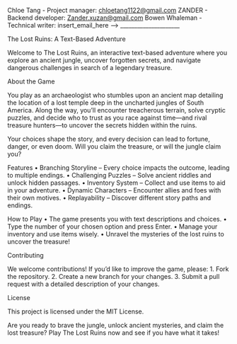 Chloe Tang - Project manager: chloetang1122@gmail.com
ZANDER - Backend developer: Zander.xuzan@gmail.com
Bowen Whaleman - Technical writer: insert_email_here --> _____________________

The Lost Ruins: A Text-Based Adventure

Welcome to The Lost Ruins, an interactive text-based adventure where you explore an ancient jungle, uncover forgotten secrets, and navigate dangerous challenges in search of a legendary treasure.

About the Game

You play as an archaeologist who stumbles upon an ancient map detailing the location of a lost temple deep in the uncharted jungles of South America. Along the way, you’ll encounter treacherous terrain, solve cryptic puzzles, and decide who to trust as you race against time—and rival treasure hunters—to uncover the secrets hidden within the ruins.

Your choices shape the story, and every decision can lead to fortune, danger, or even doom. Will you claim the treasure, or will the jungle claim you?

Features
	•	Branching Storyline – Every choice impacts the outcome, leading to multiple endings.
	•	Challenging Puzzles – Solve ancient riddles and unlock hidden passages.
	•	Inventory System – Collect and use items to aid in your adventure.
	•	Dynamic Characters – Encounter allies and foes with their own motives.
	•	Replayability – Discover different story paths and endings.




How to Play
	•	The game presents you with text descriptions and choices.
	•	Type the number of your chosen option and press Enter.
	•	Manage your inventory and use items wisely.
	•	Unravel the mysteries of the lost ruins to uncover the treasure!

Contributing

We welcome contributions! If you’d like to improve the game, please:
	1.	Fork the repository.
	2.	Create a new branch for your changes.
	3.	Submit a pull request with a detailed description of your changes.

License

This project is licensed under the MIT License.

Are you ready to brave the jungle, unlock ancient mysteries, and claim the lost treasure? Play The Lost Ruins now and see if you have what it takes!

